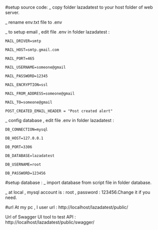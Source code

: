 #setup source code:
_ copy folder lazadatest to your host folder of web server.

_ rename env.txt file to .env

_ to setup email , edit file .env in folder lazadatest :

    MAIL_DRIVER=smtp
    
    MAIL_HOST=smtp.gmail.com
    
    MAIL_PORT=465
    
    MAIL_USERNAME=someone@gmail
    
    MAIL_PASSWORD=12345
    
    MAIL_ENCRYPTION=ssl

    MAIL_FROM_ADDRESS=someone@gmail
    
    MAIL_TO=someone@gmail
    
    POST_CREATED_EMAIL_HEADER = "Post created alert"
    
_ config database , edit file .env in folder lazadatest :

    DB_CONNECTION=mysql
    
    DB_HOST=127.0.0.1
    
    DB_PORT=3306
    
    DB_DATABASE=lazadatest
    
    DB_USERNAME=root
    
    DB_PASSWORD=123456

#setup database :
_ import database from script file in folder database.

_ at local , mysql account is : root , password : 123456.Change it if you need.

#url
At my pc , I user url : http://localhost/lazadatest/public/

Url of Swagger UI tool to test API : http://localhost/lazadatest/public/swagger/

